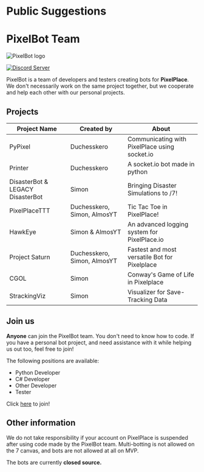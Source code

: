 # Public Suggestions

# PixelBot Team
![PixelBot logo](https://media-exp1.licdn.com/dms/image/C4E0BAQH0aTkragyM_w/company-logo_200_200/0/1519913005105?e=2159024400&v=beta&t=huXf4oR0npEDAilXPdTYNvCocAzxUCVu0K3m3utcMxI)

[![Discord Server](https://badgen.net/badge/discord/join%20chat/7289DA?icon=discord)](https://discord.gg/JqHaVq9kbe)

PixelBot is a team of developers and testers creating bots for **PixelPlace**. We don't necessarily work on the same project together, but we cooperate and help each other with our personal projects. 

## Projects
| Project Name | Created by | About | 
|--|--| --| 
| PyPixel | Duchesskero | Communicating with PixelPlace using socket.io| 
| Printer | Duchesskero | A socket.io bot made in python|
| DisasterBot & LEGACY DisasterBot | Simon | Bringing Disaster Simulations to /7!|  
| PixelPlaceTTT | Duchesskero, Simon, AlmosYT | Tic Tac Toe in PixelPlace!| 
| HawkEye | Simon & AlmosYT | An advanced logging system for PixelPlace.io|
| Project Saturn | Duchesskero, Simon, AlmosYT | Fastest and most versatile Bot for Pixelplace|
| CGOL | Simon | Conway's Game of Life in Pixelplace|
| StrackingViz | Simon | Visualizer for Save-Tracking Data|

## Join us
**Anyone** can join the PixelBot team. You don't need to know how to code.
If you have a personal bot project, and need assistance with it while helping us out too, feel free to join!

The following positions are available:
 - Python Developer
 - C# Developer
 - Other Developer 
 - Tester
 
 Click [here](https://discord.gg/JqHaVq9kbe) to join!

## Other information
We do not take responsibility if your account on PixelPlace is suspended after using code made by the PixelBot team. Multi-botting is not allowed on the 7 canvas, and bots are not allowed at all on MVP.

The bots are currently **closed source.**
